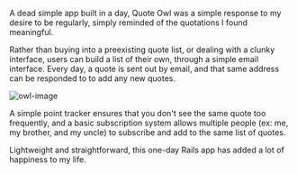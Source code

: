 A dead simple app built in a day, Quote Owl was a simple response to my desire to be regularly, simply reminded of the quotations I found meaningful.

Rather than buying into a preexisting quote list, or dealing with a clunky interface, users can build a list of their own, through a simple email interface. Every day, a quote is sent out by email, and that same address can be responded to to add any new quotes.

![owl-image](https://dl.dropboxusercontent.com/s/rza999rascqnhp1/owl.png?dl=0)

A simple point tracker ensures that you don't see the same quote too frequently, and a basic subscription system allows multiple people (ex: me, my brother, and my uncle) to subscribe and add to the same list of quotes.

Lightweight and straightforward, this one-day Rails app has added a lot of happiness to my life.

